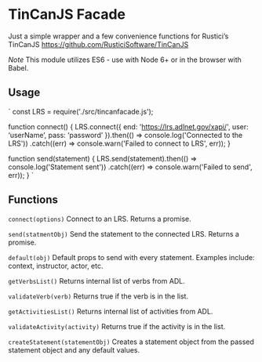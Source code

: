 # TinCanJS Facade

Just a simple wrapper and a few convenience functions for Rustici’s TinCanJS https://github.com/RusticiSoftware/TinCanJS

*Note* This module utilizes ES6 - use with Node 6+ or in the browser with Babel.

## Usage

`
const LRS = require('./src/tincanfacade.js');

function connect() {
    LRS.connect({
        end: 'https://lrs.adlnet.gov/xapi/',
        user: ‘userName’,
        pass: ‘password’
    }).then(() => console.log('Connected to the LRS'))
        .catch((err) => console.warn('Failed to connect to LRS', err));
}

function send(statement) {
    LRS.send(statement).then(() => console.log('Statement sent'))
        .catch((err) => console.warn('Failed to send', err));
}
`

## Functions

`connect(options)` Connect to an LRS. Returns a promise.

`send(statmentObj)` Send the statement to the connected LRS. Returns a promise.

`default(obj)` Default props to send with every statement. Examples include: context, instructor, actor, etc.

`getVerbsList()` Returns internal list of verbs from ADL.

`validateVerb(verb)` Returns true if the verb is in the list.

`getActivitiesList()` Returns internal list of activities from ADL.

`validateActivity(activity)` Returns true if the activity is in the list.

`createStatement(statementObj)` Creates a statement object from the passed statement object and any default values.